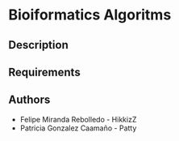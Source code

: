 # Bioiformatics Algoritms

## Description

## Requirements

## Authors

- Felipe Miranda Rebolledo - HikkizZ
- Patricia Gonzalez Caamaño - Patty
